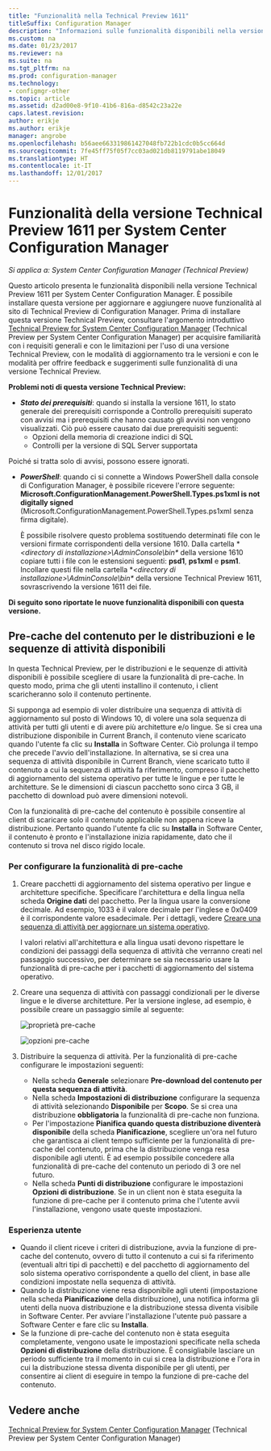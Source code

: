 ```yaml
---
title: "Funzionalità nella Technical Preview 1611"
titleSuffix: Configuration Manager
description: "Informazioni sulle funzionalità disponibili nella versione Technical Preview 1611 per System Center Configuration Manager."
ms.custom: na
ms.date: 01/23/2017
ms.reviewer: na
ms.suite: na
ms.tgt_pltfrm: na
ms.prod: configuration-manager
ms.technology:
- configmgr-other
ms.topic: article
ms.assetid: d2ad00e8-9f10-41b6-816a-d8542c23a22e
caps.latest.revision: 
author: erikje
ms.author: erikje
manager: angrobe
ms.openlocfilehash: b56aee663319861427048fb722b1cdc0b5cc664d
ms.sourcegitcommit: 7fe45ff75f05f7cc03ad021db8119791abe18049
ms.translationtype: HT
ms.contentlocale: it-IT
ms.lasthandoff: 12/01/2017
---
```

# <a name="capabilities-in-technical-preview-1611-for-system-center-configuration-manager"></a>Funzionalità della versione Technical Preview 1611 per System Center Configuration Manager

*Si applica a: System Center Configuration Manager (Technical Preview)*



Questo articolo presenta le funzionalità disponibili nella versione Technical Preview 1611 per System Center Configuration Manager. È possibile installare questa versione per aggiornare e aggiungere nuove funzionalità al sito di Technical Preview di Configuration Manager. Prima di installare questa versione Technical Preview, consultare l'argomento introduttivo [Technical Preview for System Center Configuration Manager](../../core/get-started/technical-preview.md) (Technical Preview per System Center Configuration Manager) per acquisire familiarità con i requisiti generali e con le limitazioni per l'uso di una versione Technical Preview, con le modalità di aggiornamento tra le versioni e con le modalità per offrire feedback e suggerimenti sulle funzionalità di una versione Technical Preview.    

**Problemi noti di questa versione Technical Preview:**   
- ***Stato dei prerequisiti***: quando si installa la versione 1611, lo stato generale dei prerequisiti corrisponde a Controllo prerequisiti superato con avvisi ma i prerequisiti che hanno causato gli avvisi non vengono visualizzati. Ciò può essere causato dai due prerequisiti seguenti:
  - Opzioni della memoria di creazione indici di SQL
  - Controlli per la versione di SQL Server supportata  

 Poiché si tratta solo di avvisi, possono essere ignorati.

- ***PowerShell***: quando ci si connette a Windows PowerShell dalla console di Configuration Manager, è possibile ricevere l'errore seguente: **Microsoft.ConfigurationManagement.PowerShell.Types.ps1xml is not digitally signed** (Microsoft.ConfigurationManagement.PowerShell.Types.ps1xml senza firma digitale).  

   È possibile risolvere questo problema sostituendo determinati file con le versioni firmate corrispondenti della versione 1610. Dalla cartella **&lt;directory di installazione>\AdminConsole\bin\** della versione 1610 copiare tutti i file con le estensioni seguenti: **psd1**, **ps1xml** e **psm1**. Incollare questi file nella cartella **&lt;directory di installazione>\AdminConsole\bin\** della versione Technical Preview 1611, sovrascrivendo la versione 1611 dei file.


**Di seguito sono riportate le nuove funzionalità disponibili con questa versione.**  

## <a name="pre-cache-content-for-available-deployments-and-task-sequences"></a>Pre-cache del contenuto per le distribuzioni e le sequenze di attività disponibili
In questa Technical Preview, per le distribuzioni e le sequenze di attività disponibili è possibile scegliere di usare la funzionalità di pre-cache. In questo modo, prima che gli utenti installino il contenuto, i client scaricheranno solo il contenuto pertinente.

Si supponga ad esempio di voler distribuire una sequenza di attività di aggiornamento sul posto di Windows 10, di volere una sola sequenza di attività per tutti gli utenti e di avere più architetture e/o lingue. Se si crea una distribuzione disponibile in Current Branch, il contenuto viene scaricato quando l'utente fa clic su **Installa** in Software Center. Ciò prolunga il tempo che precede l'avvio dell'installazione. In alternativa, se si crea una sequenza di attività disponibile in Current Branch, viene scaricato tutto il contenuto a cui la sequenza di attività fa riferimento, compreso il pacchetto di aggiornamento del sistema operativo per tutte le lingue e per tutte le architetture. Se le dimensioni di ciascun pacchetto sono circa 3 GB, il pacchetto di download può avere dimensioni notevoli.

Con la funzionalità di pre-cache del contenuto è possibile consentire al client di scaricare solo il contenuto applicabile non appena riceve la distribuzione. Pertanto quando l'utente fa clic su **Installa** in Software Center, il contenuto è pronto e l'installazione inizia rapidamente, dato che il contenuto si trova nel disco rigido locale.

### <a name="to-configure-the-pre-cache-feature"></a>Per configurare la funzionalità di pre-cache

1. Creare pacchetti di aggiornamento del sistema operativo per lingue e architetture specifiche. Specificare l'architettura e della lingua nella scheda **Origine dati** del pacchetto. Per la lingua usare la conversione decimale. Ad esempio, 1033 è il valore decimale per l'inglese e 0x0409 è il corrispondente valore esadecimale. Per i dettagli, vedere [Creare una sequenza di attività per aggiornare un sistema operativo](/sccm/osd/deploy-use/create-a-task-sequence-to-upgrade-an-operating-system).

    I valori relativi all'architettura e alla lingua usati devono rispettare le condizioni dei passaggi della sequenza di attività che verranno creati nel passaggio successivo, per determinare se sia necessario usare la funzionalità di pre-cache per i pacchetti di aggiornamento del sistema operativo.
2. Creare una sequenza di attività con passaggi condizionali per le diverse lingue e le diverse architetture. Per la versione inglese, ad esempio, è possibile creare un passaggio simile al seguente:

    ![proprietà pre-cache](media/precacheproperties2.png)

    ![opzioni pre-cache](media/precacheoptions2.png)  

3. Distribuire la sequenza di attività. Per la funzionalità di pre-cache configurare le impostazioni seguenti:
    - Nella scheda **Generale** selezionare **Pre-download del contenuto per questa sequenza di attività**.
    - Nella scheda **Impostazioni di distribuzione** configurare la sequenza di attività selezionando **Disponibile** per **Scopo**. Se si crea una distribuzione **obbligatoria** la funzionalità di pre-cache non funziona.
    - Per l'impostazione **Pianifica quando questa distribuzione diventerà disponibile** della scheda **Pianificazione**, scegliere un'ora nel futuro che garantisca ai client tempo sufficiente per la funzionalità di pre-cache del contenuto, prima che la distribuzione venga resa disponibile agli utenti. È ad esempio possibile concedere alla funzionalità di pre-cache del contenuto un periodo di 3 ore nel futuro.  
    - Nella scheda **Punti di distribuzione** configurare le impostazioni **Opzioni di distribuzione**. Se in un client non è stata eseguita la funzione di pre-cache per il contenuto prima che l'utente avvii l'installazione, vengono usate queste impostazioni.


### <a name="user-experience"></a>Esperienza utente
- Quando il client riceve i criteri di distribuzione, avvia la funzione di pre-cache del contenuto, ovvero di tutto il contenuto a cui si fa riferimento (eventuali altri tipi di pacchetti) e del pacchetto di aggiornamento del solo sistema operativo corrispondente a quello del client, in base alle condizioni impostate nella sequenza di attività.
- Quando la distribuzione viene resa disponibile agli utenti (impostazione nella scheda **Pianificazione** della distribuzione), una notifica informa gli utenti della nuova distribuzione e la distribuzione stessa diventa visibile in Software Center. Per avviare l'installazione l'utente può passare a Software Center e fare clic su **Installa**.
- Se la funzione di pre-cache del contenuto non è stata eseguita completamente, vengono usate le impostazioni specificate nella scheda **Opzioni di distribuzione** della distribuzione. È consigliabile lasciare un periodo sufficiente tra il momento in cui si crea la distribuzione e l'ora in cui la distribuzione stessa diventa disponibile per gli utenti, per consentire ai client di eseguire in tempo la funzione di pre-cache del contenuto.


## <a name="see-also"></a>Vedere anche
[Technical Preview for System Center Configuration Manager](../../core/get-started/technical-preview.md) (Technical Preview per System Center Configuration Manager)
